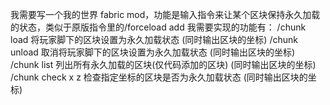 我需要写一个我的世界 fabric mod，功能是输入指令来让某个区块保持永久加载的状态，类似于原版指令里的/forceload add <x> <z>
我需要实现的功能有：
/chunk load 将玩家脚下的区块设置为永久加载状态 (同时输出区块的坐标)
/chunk unload 取消将玩家脚下的区块设置为永久加载状态 (同时输出区块的坐标)
/chunk list 列出所有永久加载的区块(仅代码添加的区块) (同时输出区块的坐标)
/chunk check x z 检查指定坐标的区块是否为永久加载状态 (同时输出区块的坐标)